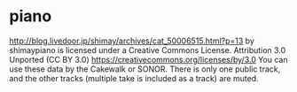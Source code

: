# piano
http://blog.livedoor.jp/shimay/archives/cat_50006515.html?p=13
by shimaypiano is licensed under a  Creative Commons License.
Attribution 3.0 Unported (CC BY 3.0) https://creativecommons.org/licenses/by/3.0
You can use these data by the Cakewalk or SONOR.
There is only one public track, and the other tracks (multiple take is included as a track) are muted.
